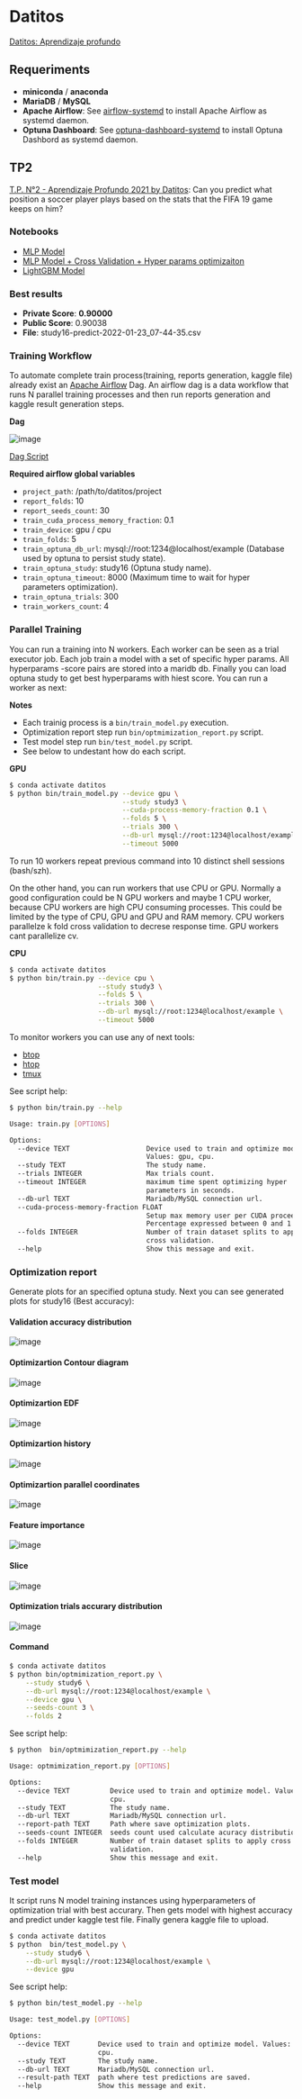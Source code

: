 # Datitos

[Datitos: Aprendizaje profundo](https://datitos.github.io/curso-aprendizaje-profundo/)

## Requeriments

* **miniconda** / **anaconda**
* **MariaDB** / **MySQL**
* **Apache Airflow**: See [airflow-systemd](https://github.com/adrianmarino/airflow-systemd) to install Apache Airflow as systemd daemon.
* **Optuna Dashboard**: See [optuna-dashboard-systemd](https://github.com/adrianmarino/optuna-dashboard-systemd) to install Optuna Dashbord as systemd daemon.

## TP2

[T.P. N°2 - Aprendizaje Profundo 2021 by Datitos](https://www.kaggle.com/c/tp-n2-aprendizaje-profundo-2021-by-datitos-v2): Can you predict what position a soccer player plays based on the stats that the FIFA 19 game keeps on him?

### Notebooks

* [MLP Model](https://github.com/adrianmarino/datitos/blob/master/tp2/tp2-1-mlp.ipynb)
* [MLP Model + Cross Validation + Hyper params optimizaiton](https://github.com/adrianmarino/datitos/blob/master/tp2/tp2-2-mlp-cv-hp-opt.ipynb)
* [LightGBM Model](https://github.com/adrianmarino/datitos/blob/master/tp2/tp2-3-lightgbm.ipynb)

### Best results

* **Private Score**: **0.90000**
* **Public Score**: 0.90038
* **File**: study16-predict-2022-01-23_07-44-35.csv


### Training Workflow

To automate complete train process(training, reports generation, kaggle file) already exist an [Apache Airflow](https://airflow.apache.org/) Dag. An airflow dag is a data workflow that runs N parallel training processes and then run reports generation and kaggle result generation steps.

**Dag**

![image](images/dag.png)

[Dag Script](https://github.com/adrianmarino/datitos/blob/master/dags/fifa_dag.py) 


**Required airflow global variables**

* `project_path`:	/path/to/datitos/project
* `report_folds`:	10
* `report_seeds_count`:	30
* `train_cuda_process_memory_fraction`:	0.1
* `train_device`:	gpu / cpu
* `train_folds`:	5
* `train_optuna_db_url`:	mysql://root:1234@localhost/example	(Database used by optuna to persist study state).
* `train_optuna_study`: study16	(Optuna study name).
* `train_optuna_timeout`: 8000	(Maximum time to wait for hyper parameters optimization).
* `train_optuna_trials`:	300
* `train_workers_count`: 4

### Parallel Training

You can run a training into N workers. Each worker can be seen as a trial executor job. Each job train a model with a set of specific hyper params. All hyperparams -score pairs are stored into a maridb db. Finally you can load optuna study to get best hyperparams with hiest score. You can run a worker as next:

**Notes**

* Each trainig process is a `bin/train_model.py` execution.
* Optimization report step run `bin/optmimization_report.py` script.
* Test model step run `bin/test_model.py` script.
* See below to undestant how do each script. 


**GPU**

```bash
$ conda activate datitos 
$ python bin/train_model.py --device gpu \
                            --study study3 \
                            --cuda-process-memory-fraction 0.1 \
                            --folds 5 \
                            --trials 300 \
                            --db-url mysql://root:1234@localhost/example \
                            --timeout 5000
```

To run 10 workers repeat previous command into 10 distinct shell sessions (bash/szh).

On the other hand, you can run workers that use CPU or GPU. Normally a good configuration could be N GPU workers and maybe 1 CPU worker, because CPU workers are high CPU consuming processes. 
This could be limited by the type of CPU, GPU and GPU and RAM memory. CPU workers parallelze k fold cross validation to decrese response time. GPU workers cant parallelize cv.

**CPU**

```bash
$ conda activate datitos 
$ python bin/train.py --device cpu \
                      --study study3 \
                      --folds 5 \
                      --trials 300 \
                      --db-url mysql://root:1234@localhost/example \
                      --timeout 5000
```
To monitor workers you can use any of next tools:

* [btop](https://github.com/aristocratos/btop)
* [htop](https://github.com/htop-dev/htop)
* [tmux](https://github.com/tmux/tmux)

See script help:

```bash
$ python bin/train.py --help

Usage: train.py [OPTIONS]

Options:
  --device TEXT                   Device used to train and optimize model.
                                  Values: gpu, cpu.
  --study TEXT                    The study name.
  --trials INTEGER                Max trials count.
  --timeout INTEGER               maximum time spent optimizing hyper
                                  parameters in seconds.
  --db-url TEXT                   Mariadb/MySQL connection url.
  --cuda-process-memory-fraction FLOAT
                                  Setup max memory user per CUDA procees.
                                  Percentage expressed between 0 and 1
  --folds INTEGER                 Number of train dataset splits to apply
                                  cross validation.
  --help                          Show this message and exit.
```


### Optimization report

Generate plots for an specified optuna study. Next you can see generated plots for study16 (Best accuracy):

#### Validation accuracy distribution

![image](report/study16-acc_dist.png)

#### Optimizartion Contour diagram

![image](report/study16-contour.png)

#### Optimizartion EDF

![image](report/study16-edf.png)

#### Optimizartion history

![image](report/study16-optimization_history.png)

#### Optimizartion parallel coordinates

![image](report/study16-parallel_coordinate.png)

#### Feature importance

![image](report/study16-param_importances.png)

#### Slice

![image](report/study16-slice.png)

#### Optimization trials accurary distribution 

![image](report/study16-trials_metric_dist.png)


#### Command


```bash
$ conda activate datitos
$ python bin/optmimization_report.py \
    --study study6 \
    --db-url mysql://root:1234@localhost/example \
    --device gpu \
    --seeds-count 3 \
    --folds 2
```

See script help:

```bash
$ python  bin/optmimization_report.py --help

Usage: optmimization_report.py [OPTIONS]

Options:
  --device TEXT          Device used to train and optimize model. Values: gpu,
                         cpu.
  --study TEXT           The study name.
  --db-url TEXT          Mariadb/MySQL connection url.
  --report-path TEXT     Path where save optimization plots.
  --seeds-count INTEGER  seeds count used calculate acuracy distribution
  --folds INTEGER        Number of train dataset splits to apply cross
                         validation.
  --help                 Show this message and exit.
  ```

### Test model

It script runs N model training instances using hyperparameters of optimization trial with best accurary. Then gets model with highest accuracy and predict under kaggle test file. Finally genera kaggle file to upload. 

```bash
$ conda activate datitos
$ python  bin/test_model.py \
    --study study6 \
    --db-url mysql://root:1234@localhost/example \
    --device gpu
```

See script help:

```bash
$ python bin/test_model.py --help

Usage: test_model.py [OPTIONS]

Options:
  --device TEXT       Device used to train and optimize model. Values: gpu,
                      cpu.
  --study TEXT        The study name.
  --db-url TEXT       Mariadb/MySQL connection url.
  --result-path TEXT  path where test predictions are saved.
  --help              Show this message and exit.
```
